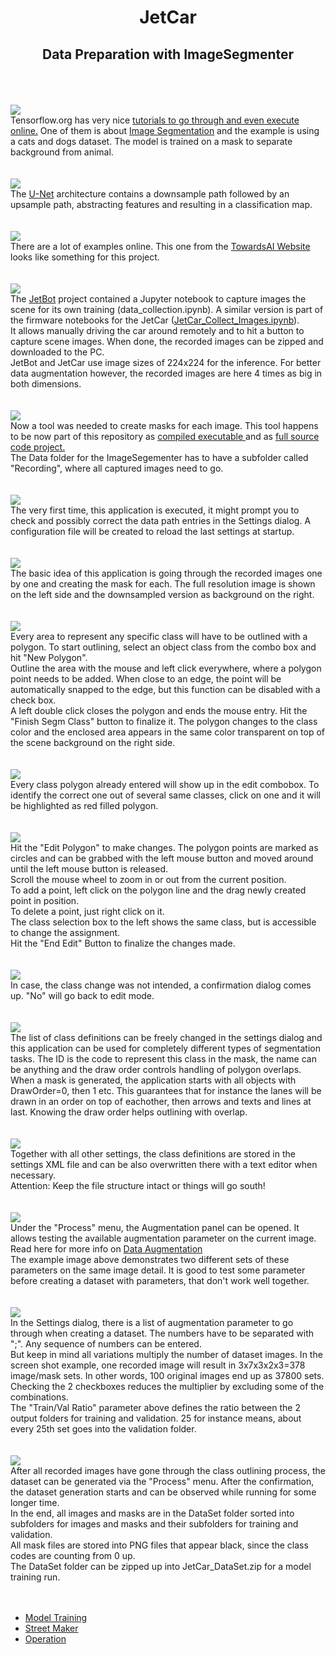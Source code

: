 <h1 style="text-align: center;">JetCar</h1>
<h2 style="text-align: center;">Data Preparation with ImageSegmenter</h2>
<br><br>
<br><img src="assets/images/data_preparation/01-catsndogs.jpg"/><br>
Tensorflow.org has very nice <a href="https://www.tensorflow.org/tutorials/images/segmentation">tutorials to go through and even execute online.</a> One of them is about <a href="https://www.tensorflow.org/tutorials/images/segmentation">Image Segmentation</a> and the example is using a cats and dogs dataset. The model is trained on a mask to separate background from animal.
<br><br>
<br><img src="assets/images/data_preparation/02-unet.jpg"/><br>
The <a href="https://lmb.informatik.uni-freiburg.de/people/ronneber/u-net/">U-Net</a> architecture contains a downsample path followed by an upsample path, abstracting features and resulting in a classification map. 
<br><br>
<br><img src="assets/images/data_preparation/03-towardsai.jpg"/><br>
There are a lot of examples online. This one from the <a href="https://towardsai.net/p/l/machine-learning-7">TowardsAI Website</a> looks like something for this project.
<br><br>
<br><img src="assets/images/data_preparation/04-capture.jpg"/><br>
The <a href="https://github.com/NVIDIA-AI-IOT/jetbot">JetBot</a> project contained a Jupyter notebook to capture images the scene for its own training (data_collection.ipynb). A similar version is part of the firmware notebooks for the JetCar (<a href="https://github.com/StefansAI/JetCar/tree/main/firmware/jetcar/notebooks/JetCar_Collect_Images.ipynb">JetCar_Collect_Images.ipynb</a>).<br>It allows manually driving the car around remotely and to hit a button to capture scene images. When done, the recorded images can be zipped and downloaded to the PC.<br>
JetBot and JetCar use image sizes of 224x224 for the inference. For better data augmentation however, the recorded images are here 4 times as big in both dimensions. 
<br><br>
<br><img src="assets/images/data_preparation/05-Data.jpg"/><br>
Now a tool was needed to create masks for each image. This tool happens to be now part of this repository as <a href="https://github.com/StefansAI/JetCar/tree/main/tools/bin/ImageSegmenter">compiled executable </a>and as <a href="https://github.com/StefansAI/JetCar/tree/main/tools/source/ImageSegmenter">full source code project.</a><br>
The Data folder for the ImageSegementer has to have a subfolder called "Recording", where all captured images need to go. 
<br><br>
<br><img src="assets/images/data_preparation/06-setup.jpg"/><br>
The very first time, this application is executed, it might prompt you to check and possibly correct the data path entries in the Settings dialog. A configuration file will be created to reload the last settings at startup.
<br><br>
<br><img src="assets/images/data_preparation/07-ImageSegementer.jpg"/><br>
The basic idea of this application is going through the recorded images one by one and creating the mask for each. The full resolution image is shown on the left side and the downsampled version as background on the right.
<br><br>
<br><img src="assets/images/data_preparation/08-objects.jpg"/><br>
Every area to represent any specific class will have to be outlined with a polygon. To start outlining, select an object class from the combo box and hit "New Polygon". <br>Outline the area with the mouse and left click everywhere, where a polygon point needs to be added. When close to an edge, the point will be automatically snapped to the edge, but this function can be disabled with a check box. <br>A left double click closes the polygon and ends the mouse entry. Hit the "Finish Segm Class" button to finalize it. The polygon changes to the class color and the enclosed area appears in the same color transparent on top of the scene background on the right side.
<br><br>
<br><img src="assets/images/data_preparation/09-edit.jpg"/><br>
Every class polygon already entered will show up in the edit combobox. To identify the correct one out of several same classes, click on one and it will be highlighted as red filled polygon.
<br><br>
<br><img src="assets/images/data_preparation/10-edit.jpg"/><br>
Hit the "Edit Polygon" to make changes. The polygon points are marked as circles and can be grabbed with the left mouse button and moved around until the left mouse button is released. <br>Scroll the mouse wheel to zoom in or out from the current position. <br>To add a point, left click on the polygon line and the drag newly created point in position. <br>To delete a point, just right click on it.<br>
The class selection box to the left shows the same class, but is accessible to change the assignment.<br>
Hit the "End Edit" Button to finalize the changes made.
<br><br>
<br><img src="assets/images/data_preparation/11-confirm.jpg"/><br>
In case, the class change was not intended, a confirmation dialog comes up. "No" will go back to edit mode. 
<br><br>
<br><img src="assets/images/data_preparation/12-classlist.jpg"/><br>
The list of class definitions can be freely changed in the settings dialog and this application can be used for completely different types of segmentation tasks.
The ID is the code to represent this class in the mask, the name can be anything and the draw order controls handling of polygon overlaps. When a mask is generated, the application starts with all objects with DrawOrder=0, then 1 etc. This guarantees that for instance the lanes will be drawn in an order on top of eachother, then arrows and texts and lines at last. Knowing the draw order helps outlining with overlap.
<br><br>
<br><img src="assets/images/data_preparation/13-xml.jpg"/><br>
Together with all other settings, the class definitions are stored in the settings XML file and can be also overwritten there with a text editor when necessary.<br>
Attention: Keep the file structure intact or things will go south!
<br><br>
<br><img src="assets/images/data_preparation/14-augpanel.jpg"/><br>
Under the "Process" menu, the Augmentation panel can be opened. It allows testing the available augmentation parameter on the current image. Read here for more info on <a href="https://www.tensorflow.org/tutorials/images/data_augmentation">Data Augmentation</a><br>
The example image above demonstrates two different sets of these parameters on the same image detail. It is good to test some parameter before creating a dataset with parameters, that don't work well together.
<br><br>
<br><img src="assets/images/data_preparation/15-augparms.jpg"/><br>
In the Settings dialog, there is a list of augmentation parameter to go through when creating a dataset. The numbers have to be separated with ";". Any sequence of numbers can be entered. <br>
But keep in mind all variations multiply the number of dataset images. In the screen shot example, one recorded image will result in 3x7x3x2x3=378 image/mask sets. In other words, 100 original images end up as 37800 sets. Checking the 2 checkboxes reduces the multiplier by excluding some of the combinations.<br>
The "Train/Val Ratio" parameter above defines the ratio between the 2 output folders for training and validation. 25 for instance means, about every 25th set goes into the validation folder.
<br><br>
<br><img src="assets/images/data_preparation/16-process.jpg"/><br>
After all recorded images have gone through the class outlining process, the dataset can be generated via the "Process" menu. After the confirmation, the dataset generation starts and can be observed while running for some longer time.<br>
In the end, all images and masks are in the DataSet folder sorted into subfolders for images and masks and their subfolders for training and validation.<br>
All mask files are stored into PNG files that appear black, since the class codes are counting from 0 up.<br>
The DataSet folder can be zipped up into JetCar_DataSet.zip for a model training run.
<br><br><br>

- <a href="Model%20Training.md">Model Training</a><br>
- <a href="StreetMaker.md">Street Maker</a><br>
- <a href="Operation.md">Operation</a><br>
